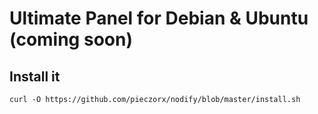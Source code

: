 # Ultimate Panel for Debian & Ubuntu (coming soon)

## Install it
```
curl -O https://github.com/pieczorx/nodify/blob/master/install.sh
```
